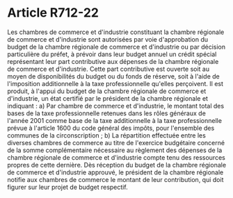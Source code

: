 # Article R712-22

Les chambres de commerce et d'industrie constituant la chambre régionale de commerce et d'industrie sont autorisées par voie d'approbation du budget de la chambre régionale de commerce et d'industrie ou par décision particulière du préfet, à prévoir dans leur budget annuel un crédit spécial représentant leur part contributive aux dépenses de la chambre régionale de commerce et d'industrie.   Cette part contributive est ouverte soit au moyen de disponibilités du budget ou du fonds de réserve, soit à l'aide de l'imposition additionnelle à la taxe professionnelle qu'elles perçoivent.   Il est produit, à l'appui du budget de la chambre régionale de commerce et d'industrie, un état certifié par le président de la chambre régionale et indiquant :   a) Par chambre de commerce et d'industrie, le montant total des bases de la taxe professionnelle retenues dans les rôles généraux de l'année 2001 comme base de la taxe additionnelle à la taxe professionnelle prévue à l'article 1600 du code général des impôts, pour l'ensemble des communes de la circonscription ;   b) La répartition effectuée entre les diverses chambres de commerce au titre de l'exercice budgétaire concerné de la somme complémentaire nécessaire au règlement des dépenses de la chambre régionale de commerce et d'industrie compte tenu des ressources propres de cette dernière.   Dès réception du budget de la chambre régionale de commerce et d'industrie approuvé, le président de la chambre régionale notifie aux chambres de commerce le montant de leur contribution, qui doit figurer sur leur projet de budget respectif.
